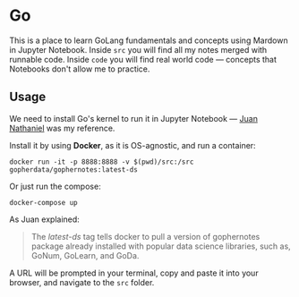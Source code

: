 # Go

This is a place to learn GoLang fundamentals and concepts using Mardown in Jupyter Notebook. Inside `src` you will find
all my notes merged with runnable code. Inside `code` you will find real world code — concepts that Notebooks don't
allow me to practice.

## Usage

We need to install Go's kernel to run it in Jupyter Notebook — [Juan Nathaniel](https://levelup.gitconnected.com/running-golang-on-jupyter-notebook-f7f9fba37812) was my reference.

Install it by using **Docker**, as it is OS-agnostic, and run a container:

```shell
docker run -it -p 8888:8888 -v $(pwd)/src:/src gopherdata/gophernotes:latest-ds
```

Or just run the compose:

```shell
docker-compose up
```

As Juan explained:

> The *latest-ds* tag tells docker to pull a version of gophernotes package already installed with popular data science libraries, such as, GoNum, GoLearn, and GoDa.

A URL will be prompted in your terminal, copy and paste it into your browser, and navigate to the `src` folder.